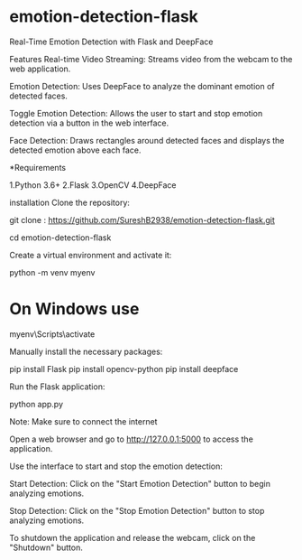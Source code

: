 # emotion-detection-flask

Real-Time Emotion Detection with Flask and DeepFace

Features
Real-time Video Streaming: Streams video from the webcam to the web application.

Emotion Detection: Uses DeepFace to analyze the dominant emotion of detected faces.

Toggle Emotion Detection: Allows the user to start and stop emotion detection via a button in the web interface.

Face Detection: Draws rectangles around detected faces and displays the detected emotion above each face.


*Requirements

1.Python 3.6+
2.Flask
3.OpenCV
4.DeepFace

installation
Clone the repository:


 git clone : https://github.com/SureshB2938/emotion-detection-flask.git

cd emotion-detection-flask

Create a virtual environment and activate it:


python -m venv myenv

# On Windows use

 myenv\Scripts\activate


Manually install the necessary packages:


pip install Flask
pip install opencv-python
pip install deepface

Run the Flask application:


python app.py

Note: Make sure to connect the internet



Open a web browser and go to http://127.0.0.1:5000 to access the application.

Use the interface to start and stop the emotion detection:

Start Detection: Click on the "Start Emotion Detection" button to begin analyzing emotions.

Stop Detection: Click on the "Stop Emotion Detection" button to stop analyzing emotions.

To shutdown the application and release the webcam, click on the "Shutdown" button.
